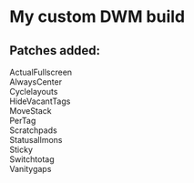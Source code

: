 # My custom DWM build

## Patches added:  

ActualFullscreen  
AlwaysCenter  
Cyclelayouts  
HideVacantTags  
MoveStack  
PerTag  
Scratchpads  
Statusallmons  
Sticky  
Switchtotag  
Vanitygaps